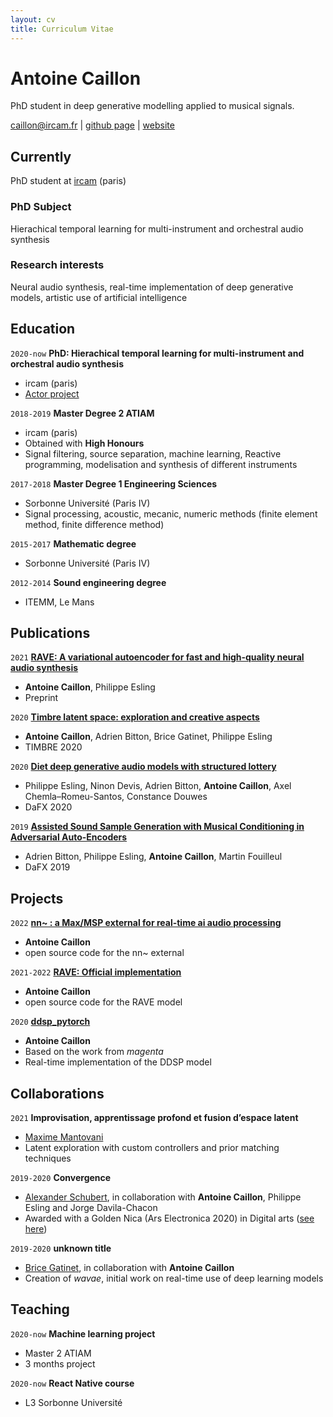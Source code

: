 ```yaml
---
layout: cv
title: Curriculum Vitae
---
```


# Antoine Caillon

PhD student in deep generative modelling applied to musical signals.

<div id="webaddress">
<a href="mailto:caillon@ircam.fr">caillon@ircam.fr</a>
| <a href="https://github.com/caillonantoine">github page</a>
| <a href="https://caillonantoine.github.io">website</a>
</div>

## Currently

PhD student at [ircam](ircam.fr) (paris)

### PhD Subject

Hierachical temporal learning for multi-instrument and orchestral audio synthesis

### Research interests

Neural audio synthesis, real-time implementation of deep generative models, artistic use of artificial intelligence

## Education

`2020-now`
**PhD: Hierachical temporal learning for multi-instrument and orchestral audio synthesis**

- ircam (paris)
- [Actor project](https://www.actorproject.org/)

`2018-2019`
**Master Degree 2 ATIAM**

- ircam (paris)
- Obtained with **High Honours**
- Signal filtering, source separation, machine learning, Reactive programming, modelisation and synthesis of different instruments

`2017-2018`
**Master Degree 1 Engineering Sciences**

- Sorbonne Université (Paris IV)
- Signal processing, acoustic, mecanic, numeric methods (finite element method, finite difference method)

`2015-2017`
**Mathematic degree**

- Sorbonne Université (Paris IV)

`2012-2014`
**Sound engineering degree**

- ITEMM, Le Mans

## Publications

`2021`
[**RAVE: A variational autoencoder for fast and high-quality neural audio synthesis**](https://arxiv.org/abs/2111.05011)

- **Antoine Caillon**, Philippe Esling
- Preprint

`2020`
[**Timbre latent space: exploration and creative aspects**](https://arxiv.org/abs/2008.01370)

- **Antoine Caillon**, Adrien Bitton, Brice Gatinet, Philippe Esling
- TIMBRE 2020

`2020`
[**Diet deep generative audio models with structured lottery**](https://arxiv.org/abs/2007.16170)

- Philippe Esling, Ninon Devis, Adrien Bitton, **Antoine Caillon**, Axel Chemla–Romeu-Santos, Constance Douwes
- DaFX 2020

`2019`
[**Assisted Sound Sample Generation with Musical Conditioning in Adversarial Auto-Encoders**](https://arxiv.org/abs/1904.06215)

- Adrien Bitton, Philippe Esling, **Antoine Caillon**, Martin Fouilleul
- DaFX 2019

## Projects

`2022`
[**nn~ : a Max/MSP external for real-time ai audio processing**](https://github.com/acids-ircam/nn_tilde)

- **Antoine Caillon**
- open source code for the nn~ external

`2021-2022`
[**RAVE: Official implementation**](https://github.com/caillonantoine/RAVE)

- **Antoine Caillon**
- open source code for the RAVE model

`2020`
[**ddsp_pytorch**](https://github.com/acids-ircam/ddsp_pytorch)

- **Antoine Caillon**
- Based on the work from _magenta_
- Real-time implementation of the DDSP model

## Collaborations

`2021`
**Improvisation, apprentissage profond et fusion d’espace latent**

- [Maxime Mantovani](https://www.maximemantovani.com/)
- Latent exploration with custom controllers and prior matching techniques

`2019-2020`
**Convergence**

- [Alexander Schubert](https://www.alexanderschubert.net/), in collaboration with **Antoine Caillon**, Philippe Esling and Jorge Davila-Chacon
- Awarded with a Golden Nica (Ars Electronica 2020) in Digital arts ([see here](https://calls.ars.electronica.art/prix/winners/7320/))

`2019-2020`
**unknown title**

- [Brice Gatinet](https://www.ircam.fr/person/brice-gatinet/), in collaboration with **Antoine Caillon**
- Creation of _wavae_, initial work on real-time use of deep learning models

## Teaching

`2020-now`
**Machine learning project**

- Master 2 ATIAM
- 3 months project

`2020-now`
**React Native course**

- L3 Sorbonne Université

